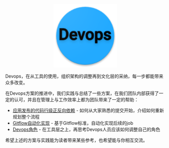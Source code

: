 <p align="center">
   <img width="200" src="Devops.png">
</p>

Devops，在从工具的使用，组织架构的调整再到文化层的采纳，每一步都能带来众多改变。

在Devops方案的推进中，我们实践与总结了一些方案，在我们团队内部获得了一定的认可，并且在管理上与工作效率上都为团队带来了一定的帮助：

- [应用发布的代码行级正反向依赖](code_level/README.md) - 如何从大家熟悉的提交开始，介绍如何重新规划整个流程
- [Gitflow自动化实现](gitflow_auto/README.md) - 基于Gitflow标准，自动化实现后续的job
- [Devops角色](only_devops/README.md) - 在工具层之上，再思考Devops人员应该如何调整自己的角色

希望上述的方案与实践能为读者带来某些参考，也希望能与你相互交流。